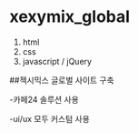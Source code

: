 # xexymix_global

1. html
2. css
3. javascript / jQuery

##젝시믹스 글로벌 사이트 구축
<p>-카페24 솔루션 사용</p>
<p>-ui/ux 모두 커스텀 사용</p>


